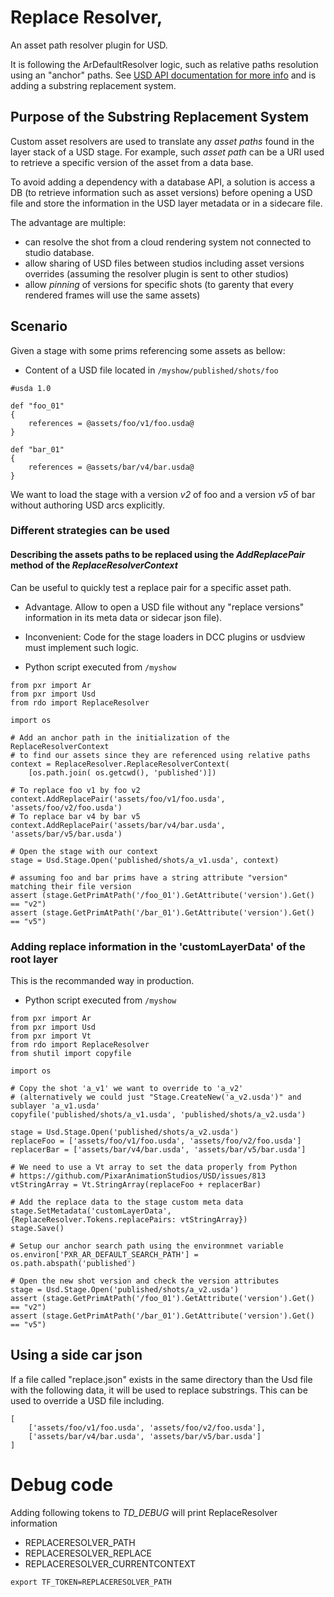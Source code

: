 # Replace Resolver,

An asset path resolver plugin for USD.

It is following the ArDefaultResolver logic, such as relative paths resolution using an "anchor"
paths. See [USD API documentation for more info](http://graphics.pixar.com/usd/docs/api/class_ar_default_resolver.html#details)
and is adding a substring replacement system.


## Purpose of the Substring Replacement System

Custom asset resolvers are used to translate any _asset paths_ found in the layer stack of a USD stage.
For example, such _asset path_ can be a URI used to retrieve a specific version of the asset from a data base.

To avoid adding a dependency with a database API, a solution is access a DB (to retrieve information such as asset versions)
before opening a USD file and store the information in the USD layer metadata or in a sidecare file.

The advantage are multiple:
- can resolve the shot from a cloud rendering system not connected to studio database.
- allow sharing of USD files between studios including asset versions overrides (assuming the resolver plugin is sent to other studios)
- allow _pinning_ of versions for specific shots (to garenty that every rendered frames will use the same assets)

## Scenario


Given a stage with some prims referencing some assets as bellow:

- Content of a USD file located in `/myshow/published/shots/foo`
```
#usda 1.0

def "foo_01"
{
	references = @assets/foo/v1/foo.usda@
}

def "bar_01"
{
	references = @assets/bar/v4/bar.usda@
}

```
We want to load the stage with a version *v2* of foo and a version *v5* of bar without authoring USD arcs explicitly.


### Different strategies can be used

#### Describing the assets paths to be replaced using the _AddReplacePair_ method of the _ReplaceResolverContext_

Can be useful to quickly test a replace pair for a specific asset path.

- Advantage. Allow to open a USD file without any "replace versions" information in its meta data or sidecar json file).
- Inconvenient: Code for the stage loaders in DCC plugins or usdview must implement such logic.

- Python script executed from `/myshow`
```
from pxr import Ar
from pxr import Usd
from rdo import ReplaceResolver

import os

# Add an anchor path in the initialization of the ReplaceResolverContext
# to find our assets since they are referenced using relative paths
context = ReplaceResolver.ReplaceResolverContext(
	[os.path.join( os.getcwd(), 'published')])

# To replace foo v1 by foo v2
context.AddReplacePair('assets/foo/v1/foo.usda', 'assets/foo/v2/foo.usda')
# To replace bar v4 by bar v5
context.AddReplacePair('assets/bar/v4/bar.usda', 'assets/bar/v5/bar.usda')

# Open the stage with our context
stage = Usd.Stage.Open('published/shots/a_v1.usda', context)

# assuming foo and bar prims have a string attribute "version" matching their file version
assert (stage.GetPrimAtPath('/foo_01').GetAttribute('version').Get() == "v2")
assert (stage.GetPrimAtPath('/bar_01').GetAttribute('version').Get() == "v5")
``` 

### Adding replace information in the 'customLayerData' of the root layer

This is the recommanded way in production.


- Python script executed from `/myshow`
```
from pxr import Ar
from pxr import Usd
from pxr import Vt
from rdo import ReplaceResolver
from shutil import copyfile

import os

# Copy the shot 'a_v1' we want to override to 'a_v2'
# (alternatively we could just "Stage.CreateNew('a_v2.usda')" and sublayer 'a_v1.usda'
copyfile('published/shots/a_v1.usda', 'published/shots/a_v2.usda')

stage = Usd.Stage.Open('published/shots/a_v2.usda')
replaceFoo = ['assets/foo/v1/foo.usda', 'assets/foo/v2/foo.usda']
replacerBar = ['assets/bar/v4/bar.usda', 'assets/bar/v5/bar.usda']

# We need to use a Vt array to set the data properly from Python
# https://github.com/PixarAnimationStudios/USD/issues/813
vtStringArray = Vt.StringArray(replaceFoo + replacerBar)

# Add the replace data to the stage custom meta data
stage.SetMetadata('customLayerData', {ReplaceResolver.Tokens.replacePairs: vtStringArray})
stage.Save()

# Setup our anchor search path using the environmnet variable
os.environ['PXR_AR_DEFAULT_SEARCH_PATH'] = os.path.abspath('published')

# Open the new shot version and check the version attributes
stage = Usd.Stage.Open('published/shots/a_v2.usda')
assert (stage.GetPrimAtPath('/foo_01').GetAttribute('version').Get() == "v2")
assert (stage.GetPrimAtPath('/bar_01').GetAttribute('version').Get() == "v5")
```

## Using a side car json

If a file called "replace.json" exists in the same directory than the Usd file with the following data,
it will be used to replace substrings. This can be used to override a USD file including.

```
[
	['assets/foo/v1/foo.usda', 'assets/foo/v2/foo.usda'], 
	['assets/bar/v4/bar.usda', 'assets/bar/v5/bar.usda']
]
```

# Debug code

Adding following tokens to *TD_DEBUG* will print ReplaceResolver information
* REPLACERESOLVER_PATH
* REPLACERESOLVER_REPLACE
* REPLACERESOLVER_CURRENTCONTEXT

`export TF_TOKEN=REPLACERESOLVER_PATH `
